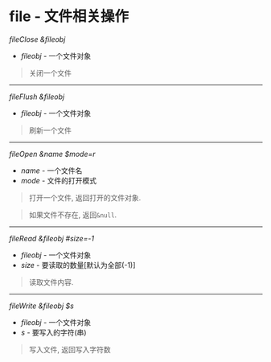 # file - 文件相关操作

*fileClose &fileobj*

  - *fileobj* - 一个文件对象

> 关闭一个文件

- - -

*fileFlush &fileobj*

  - *fileobj* - 一个文件对象

> 刷新一个文件

- - -

*fileOpen &name $mode=r*

  - *name* - 一个文件名
  - *mode* - 文件的打开模式

> 打开一个文件, 返回打开的文件对象.

> 如果文件不存在, 返回`&null`.

- - -

*fileRead &fileobj \#size=-1*

  - *fileobj* - 一个文件对象
  - *size* - 要读取的数量[默认为全部(-1)]

> 读取文件内容.

- - -

*fileWrite &fileobj $s*

  - *fileobj* - 一个文件对象
  - *s* - 要写入的字符(串)

> 写入文件, 返回写入字符数
